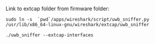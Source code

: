 Link to extcap folder from firmware folder:
```
sudo ln -s  `pwd`/apps/wireshark/script/uwb_sniffer.py /usr/lib/x86_64-linux-gnu/wireshark/extcap/uwb_sniffer
```

```
./uwb_sniffer --extcap-interfaces
```
